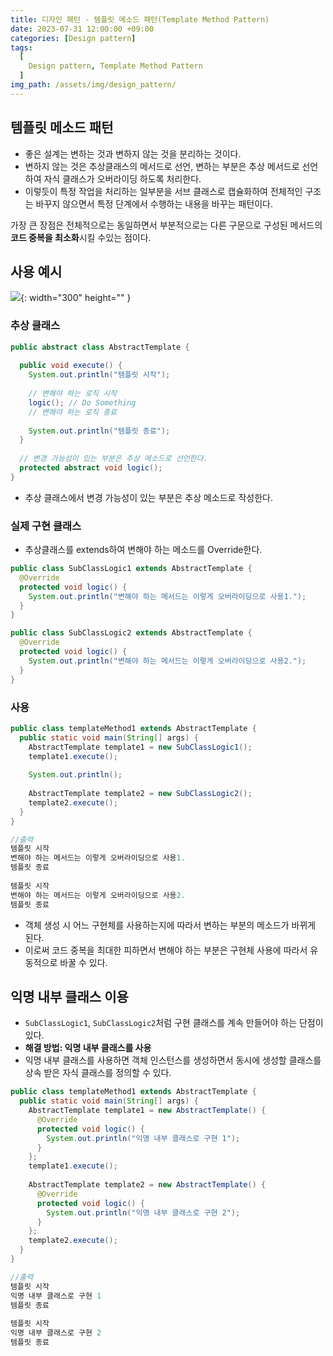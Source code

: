 ```yaml
---
title: 디자인 패턴 - 템플릿 메소드 패턴(Template Method Pattern)
date: 2023-07-31 12:00:00 +09:00
categories: [Design pattern]
tags:
  [
    Design pattern, Template Method Pattern
  ]
img_path: /assets/img/design_pattern/
---
```


## 템플릿 메소드 패턴
- 좋은 설계는 변하는 것과 변하지 않는 것을 분리하는 것이다.
- 변하지 않는 것은 추상클래스의 메서드로 선언, 변하는 부분은 추상 메서드로 선언하여 자식 클래스가 오버라이딩 하도록 처리한다.
- 이렇듯이 특정 작업을 처리하는 일부분을 서브 클래스로 캡슐화하여 전체적인 구조는 바꾸지 않으면서 특정 단계에서 수행하는 내용을 바꾸는 패턴이다.

가장 큰 장점은 전체적으로는 동일하면서 부분적으로는 다른 구문으로 구성된 메서드의 **코드 중복을 최소화**시킬 수있는 점이다.

## 사용 예시
![](template_method_pattern_1.png){: width="300" height="" }

### 추상 클래스

```java
public abstract class AbstractTemplate {
    
  public void execute() {
    System.out.println("템플릿 시작");
  
    // 변해야 하는 로직 시작
    logic(); // Do Something
    // 변해야 하는 로직 종료
  
    System.out.println("템플릿 종료");
  }
  
  // 변경 가능성이 있는 부분은 추상 메소드로 선언한다.
  protected abstract void logic();
}
```

- 추상 클래스에서 변경 가능성이 있는 부분은 추상 메소드로 작성한다.

### 실제 구현 클래스
- 추상클래스를 extends하여 변해야 하는 메소드를 Override한다.

```java
public class SubClassLogic1 extends AbstractTemplate {
  @Override
  protected void logic() {
    System.out.println("변해야 하는 메서드는 이렇게 오버라이딩으로 사용1.");
  }
}
```

```java
public class SubClassLogic2 extends AbstractTemplate {
  @Override
  protected void logic() {
    System.out.println("변해야 하는 메서드는 이렇게 오버라이딩으로 사용2.");
  }
}
```

### 사용

```java
public class templateMethod1 extends AbstractTemplate {
  public static void main(String[] args) {
    AbstractTemplate template1 = new SubClassLogic1();
    template1.execute();
  
    System.out.println();
    
    AbstractTemplate template2 = new SubClassLogic2();
    template2.execute();
  }
}

//출력
템플릿 시작
변해야 하는 메서드는 이렇게 오버라이딩으로 사용1.
템플릿 종료
    
템플릿 시작
변해야 하는 메서드는 이렇게 오버라이딩으로 사용2.
템플릿 종료
```

- 객체 생성 시 어느 구현체를 사용하는지에 따라서 변하는 부분의 메소드가 바뀌게 된다.
- 이로써 코드 중복을 최대한 피하면서 변해야 하는 부분은 구현체 사용에 따라서 유동적으로 바꿀 수 있다.



## 익명 내부 클래스 이용
- `SubClassLogic1`, `SubClassLogic2`처럼 구현 클래스를 계속 만들어야 하는 단점이 있다.
- **해결 방법: 익명 내부 클래스를 사용**
- 익명 내부 클래스를 사용하면 객체 인스턴스를 생성하면서 동시에 생성할 클래스를 상속 받은 자식 클래스를 정의할 수 있다.

```java
public class templateMethod1 extends AbstractTemplate {
  public static void main(String[] args) {
    AbstractTemplate template1 = new AbstractTemplate() {
      @Override
      protected void logic() {
        System.out.println("익명 내부 클래스로 구현 1");
      }
    };
    template1.execute();
      
    AbstractTemplate template2 = new AbstractTemplate() {
      @Override
      protected void logic() {
        System.out.println("익명 내부 클래스로 구현 2");
      }
    };
    template2.execute();
  }
}

//출력
템플릿 시작
익명 내부 클래스로 구현 1
템플릿 종료
    
템플릿 시작
익명 내부 클래스로 구현 2
템플릿 종료
```